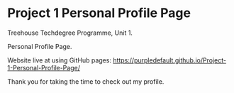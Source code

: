 # Project 1 Personal Profile Page

Treehouse Techdegree Programme, Unit 1.

Personal Profile Page.

Website live at using GitHub pages: https://purpledefault.github.io/Project-1-Personal-Profile-Page/

Thank you for taking the time to check out my profile.
